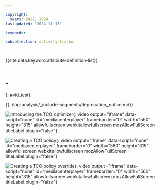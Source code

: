 ```yaml
---

copyright:
  years: 2022, 2024
lastupdated: "2024-11-13"

keywords:

subcollection: activity-tracker

---
```


{{site.data.keyword.attribute-definition-list}}

# .
{: #vid_test}


{{../log-analysis/_include-segments/deprecation_notice.md}}

![Introducing the TCO optimizer](https://video.ibm.com/embed/channel/24501786/video/29pcvk){: video output="iframe" data-script="none" id="mediacenterplayer" frameborder="0" width="560" height="315" allowfullscreen webkitallowfullscreen mozAllowFullScreen titleLabel.plugin="false"}

![Creating a TCO policy](https://video.ibm.com/embed/channel/24501786/video/rupjms){: video output="iframe" data-script="none" id="mediacenterplayer" frameborder="0" width="560" height="315" allowfullscreen webkitallowfullscreen mozAllowFullScreen titleLabel.plugin="false"}

![Creating a TCO policy override](https://video.ibm.com/embed/channel/24501786/video/1195ik){: video output="iframe" data-script="none" id="mediacenterplayer" frameborder="0" width="560" height="315" allowfullscreen webkitallowfullscreen mozAllowFullScreen titleLabel.plugin="false"}
